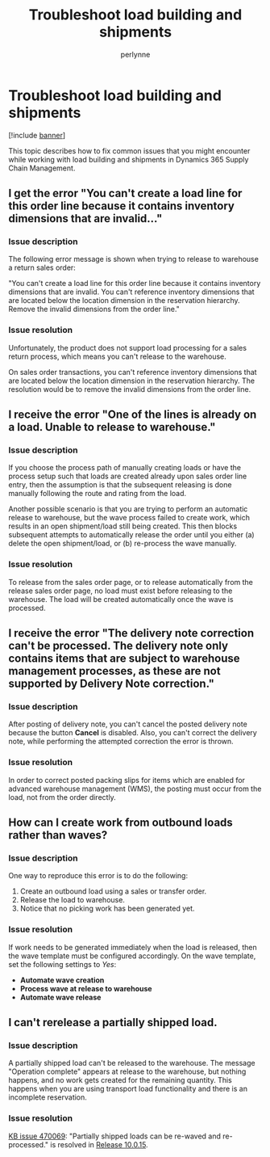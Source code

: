 ﻿---
# required metadata

title: Troubleshoot load building and shipments
description: This topic describes how to fix common issues that you might encounter while working with load building and shipments in Dynamics 365 Supply Chain Management.
author: perlynne
manager: tfehr
ms.date: 10/19/2020
ms.topic: article
ms.prod: 
ms.service: dynamics-ax-applications
ms.technology: 

# optional metadata

ms.search.form: 
# ROBOTS: 
audience: Application user
# ms.devlang: 
ms.reviewer: kamaybac
ms.search.scope: Core, Operations
# ms.tgt_pltfrm: 
ms.custom: 
ms.assetid: 
ms.search.region: Global
# ms.search.industry: 
ms.author: perlynne
ms.search.validFrom: 2020-10-19
ms.dyn365.ops.version: 10.0.15
---

# Troubleshoot load building and shipments

[!include [banner](../includes/banner.md)]

This topic describes how to fix common issues that you might encounter while working with load building and shipments in Dynamics 365 Supply Chain Management.

## I get the error "You can't create a load line for this order line because it contains inventory dimensions that are invalid..."

### Issue description

The following error message is shown when trying to release to warehouse a return sales order:

"You can't create a load line for this order line because it contains inventory dimensions that are invalid. You can't reference inventory dimensions that are located below the location dimension in the reservation hierarchy. Remove the invalid dimensions from the order line."
<!-- HHM: I put the first sentence of the error message with an ellipsis in the heading and the full error in the Issue description.  -->
### Issue resolution

Unfortunately, the product does not support load processing for a sales return process, which means you can't release to the warehouse.

On sales order transactions, you can't reference inventory dimensions that are located below the location dimension in the reservation hierarchy. The resolution would be to remove the invalid dimensions from the order line.

## I receive the error "One of the lines is already on a load. Unable to release to warehouse."

### Issue description

If you choose the process path of manually creating loads or have the process setup such that loads are created already upon sales order line entry, then the assumption is that the subsequent releasing is done manually following the route and rating from the load.

Another possible scenario is that you are trying to perform an automatic release to warehouse, but the wave process failed to create work, which results in an open shipment/load still being created. This then blocks subsequent attempts to automatically release the order until you either (a) delete the open shipment/load, or (b) re-process the wave manually.

### Issue resolution

To release from the sales order page, or to release automatically from the release sales order page, no load must exist before releasing to the warehouse. The load will be created automatically once the wave is processed.

## I receive the error "The delivery note correction can't be processed. The delivery note only contains items that are subject to warehouse management processes, as these are not supported by Delivery Note correction."

### Issue description

After posting of delivery note, you can't cancel the posted delivery note because the button **Cancel** is disabled. Also, you can't correct the delivery note, while performing the attempted correction the error is thrown.

### Issue resolution

In order to correct posted packing slips for items which are enabled for advanced warehouse management (WMS), the posting must occur from the load, not from the order directly.

## How can I create work from outbound loads rather than waves?

### Issue description

One way to reproduce this error is to do the following:

1. Create an outbound load using a sales or transfer order.
2. Release the load to warehouse.
3. Notice that no picking work has been generated yet.

### Issue resolution

If work needs to be generated immediately when the load is released, then the wave template must be configured accordingly. On the wave template, set the following settings to *Yes*:

- **Automate wave creation**
- **Process wave at release to warehouse**
- **Automate wave release**

## I can't rerelease a partially shipped load.

### Issue description

A partially shipped load can't be released to the warehouse. The message "Operation complete" appears at release to the warehouse, but nothing happens, and no work gets created for the remaining quantity. This happens when you are using transport load functionality and there is an incomplete reservation.

### Issue resolution

[KB issue 470069](https://fix.lcs.dynamics.com/Issue/Details?kb=4574490&bugId=470069&dbType=3&qc=84ce1e09d7032d8b8ef86f5a0c68b86badf3dfaf29686c5ebbe97c53c0957b5f): "Partially shipped loads can be re-waved and re-processed." is resolved in [Release 10.0.15](https://docs.microsoft.com/dynamics365/fin-ops-core/fin-ops/get-started/public-preview-releases#targeted-release-schedule-dates-subject-to-change).
<!-- HHM: This KB actually was a code change with a release schedule, so I added the links to the issue and release schedule (which was provided in the issue for this KB.) -->
